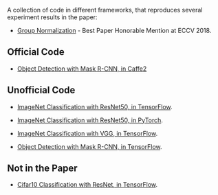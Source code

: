 
A collection of code in different frameworks, that reproduces several experiment results in the paper:

+ [Group Normalization](https://arxiv.org/abs/1803.08494) - Best Paper Honorable Mention at ECCV 2018.

## Official Code

+ [Object Detection with Mask R-CNN, in Caffe2](https://github.com/facebookresearch/Detectron/tree/master/projects/GN)

## Unofficial Code

+ [ImageNet Classification with ResNet50, in TensorFlow](ImageNet-ResNet-TensorFlow/).

+ [ImageNet Classification with ResNet50, in PyTorch](ImageNet-ResNet-PyTorch/).

+ [ImageNet Classification with VGG, in TensorFlow](https://github.com/tensorpack/tensorpack/tree/master/examples/ImageNetModels#vgg16).

+ [Object Detection with Mask R-CNN, in TensorFlow](https://github.com/tensorpack/tensorpack/tree/master/examples/FasterRCNN).

## Not in the Paper

+ [Cifar10 Classification with ResNet, in TensorFlow](Cifar10-ResNet-TensorFlow/).

